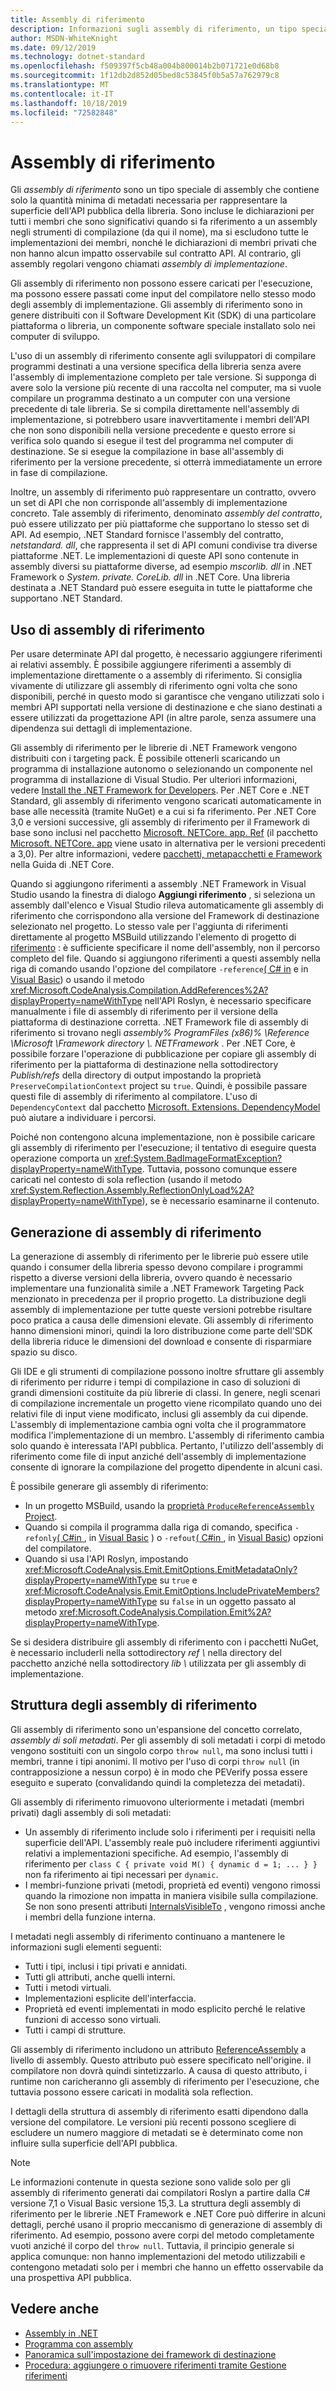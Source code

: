 ```yaml
---
title: Assembly di riferimento
description: Informazioni sugli assembly di riferimento, un tipo speciale di assembly in .NET che contengono solo la superficie dell'API pubblica della libreria
author: MSDN-WhiteKnight
ms.date: 09/12/2019
ms.technology: dotnet-standard
ms.openlocfilehash: f509397f5cb48a004b800014b2b071721e0d68b8
ms.sourcegitcommit: 1f12db2d852d05bed8c53845f0b5a57a762979c8
ms.translationtype: MT
ms.contentlocale: it-IT
ms.lasthandoff: 10/18/2019
ms.locfileid: "72582848"
---
```

# <a name="reference-assemblies"></a>Assembly di riferimento

Gli *assembly di riferimento* sono un tipo speciale di assembly che contiene solo la quantità minima di metadati necessaria per rappresentare la superficie dell'API pubblica della libreria. Sono incluse le dichiarazioni per tutti i membri che sono significativi quando si fa riferimento a un assembly negli strumenti di compilazione (da qui il nome), ma si escludono tutte le implementazioni dei membri, nonché le dichiarazioni di membri privati che non hanno alcun impatto osservabile sul contratto API. Al contrario, gli assembly regolari vengono chiamati *assembly di implementazione*. 

Gli assembly di riferimento non possono essere caricati per l'esecuzione, ma possono essere passati come input del compilatore nello stesso modo degli assembly di implementazione. Gli assembly di riferimento sono in genere distribuiti con il Software Development Kit (SDK) di una particolare piattaforma o libreria, un componente software speciale installato solo nei computer di sviluppo.

L'uso di un assembly di riferimento consente agli sviluppatori di compilare programmi destinati a una versione specifica della libreria senza avere l'assembly di implementazione completo per tale versione. Si supponga di avere solo la versione più recente di una raccolta nel computer, ma si vuole compilare un programma destinato a un computer con una versione precedente di tale libreria. Se si compila direttamente nell'assembly di implementazione, si potrebbero usare inavvertitamente i membri dell'API che non sono disponibili nella versione precedente e questo errore si verifica solo quando si esegue il test del programma nel computer di destinazione. Se si esegue la compilazione in base all'assembly di riferimento per la versione precedente, si otterrà immediatamente un errore in fase di compilazione.

Inoltre, un assembly di riferimento può rappresentare un contratto, ovvero un set di API che non corrisponde all'assembly di implementazione concreto. Tale assembly di riferimento, denominato *assembly del contratto*, può essere utilizzato per più piattaforme che supportano lo stesso set di API. Ad esempio, .NET Standard fornisce l'assembly del contratto, *netstandard. dll*, che rappresenta il set di API comuni condivise tra diverse piattaforme .NET. Le implementazioni di queste API sono contenute in assembly diversi su piattaforme diverse, ad esempio *mscorlib. dll* in .NET Framework o *System. private. CoreLib. dll* in .NET Core. Una libreria destinata a .NET Standard può essere eseguita in tutte le piattaforme che supportano .NET Standard. 

## <a name="using-reference-assemblies"></a>Uso di assembly di riferimento

Per usare determinate API dal progetto, è necessario aggiungere riferimenti ai relativi assembly. È possibile aggiungere riferimenti a assembly di implementazione direttamente o a assembly di riferimento. Si consiglia vivamente di utilizzare gli assembly di riferimento ogni volta che sono disponibili, perché in questo modo si garantisce che vengano utilizzati solo i membri API supportati nella versione di destinazione e che siano destinati a essere utilizzati da progettazione API (in altre parole, senza assumere una dipendenza sui dettagli di implementazione.

Gli assembly di riferimento per le librerie di .NET Framework vengono distribuiti con i targeting pack. È possibile ottenerli scaricando un programma di installazione autonomo o selezionando un componente nel programma di installazione di Visual Studio. Per ulteriori informazioni, vedere [Install the .NET Framework for Developers](../../framework/install/guide-for-developers.md). Per .NET Core e .NET Standard, gli assembly di riferimento vengono scaricati automaticamente in base alle necessità (tramite NuGet) e a cui si fa riferimento. Per .NET Core 3,0 e versioni successive, gli assembly di riferimento per il Framework di base sono inclusi nel pacchetto [Microsoft. NETCore. app. Ref](https://www.nuget.org/packages/Microsoft.NETCore.App.Ref) (il pacchetto [Microsoft. NETCore. app](https://www.nuget.org/packages/Microsoft.NETCore.App) viene usato in alternativa per le versioni precedenti a 3,0). Per altre informazioni, vedere [pacchetti, metapacchetti e Framework](../../core/packages.md) nella Guida di .NET Core.

Quando si aggiungono riferimenti a assembly .NET Framework in Visual Studio usando la finestra di dialogo **Aggiungi riferimento** , si seleziona un assembly dall'elenco e Visual Studio rileva automaticamente gli assembly di riferimento che corrispondono alla versione del Framework di destinazione selezionato nel progetto. Lo stesso vale per l'aggiunta di riferimenti direttamente al progetto MSBuild utilizzando l'elemento di progetto di [riferimento](/visualstudio/msbuild/common-msbuild-project-items#reference) : è sufficiente specificare il nome dell'assembly, non il percorso completo del file. Quando si aggiungono riferimenti a questi assembly nella riga di comando usando l'opzione del compilatore `-reference`[( C# in](../../csharp/language-reference/compiler-options/reference-compiler-option.md) e in [Visual Basic](../../visual-basic/reference/command-line-compiler/reference.md)) o usando il metodo <xref:Microsoft.CodeAnalysis.Compilation.AddReferences%2A?displayProperty=nameWithType> nell'API Roslyn, è necessario specificare manualmente i file di assembly di riferimento per il versione della piattaforma di destinazione corretta. .NET Framework file di assembly di riferimento si trovano negli *assembly% ProgramFiles (x86)% \\Reference \\Microsoft \\Framework directory \\. NETFramework* . Per .NET Core, è possibile forzare l'operazione di pubblicazione per copiare gli assembly di riferimento per la piattaforma di destinazione nella sottodirectory *Publish/refs* della directory di output impostando la proprietà `PreserveCompilationContext` project su `true`. Quindi, è possibile passare questi file di assembly di riferimento al compilatore. L'uso di `DependencyContext` dal pacchetto [Microsoft. Extensions. DependencyModel](https://www.nuget.org/packages/Microsoft.Extensions.DependencyModel/) può aiutare a individuare i percorsi.

Poiché non contengono alcuna implementazione, non è possibile caricare gli assembly di riferimento per l'esecuzione; il tentativo di eseguire questa operazione comporta un <xref:System.BadImageFormatException?displayProperty=nameWithType>. Tuttavia, possono comunque essere caricati nel contesto di sola reflection (usando il metodo <xref:System.Reflection.Assembly.ReflectionOnlyLoad%2A?displayProperty=nameWithType>), se è necessario esaminarne il contenuto.

## <a name="generating-reference-assemblies"></a>Generazione di assembly di riferimento

La generazione di assembly di riferimento per le librerie può essere utile quando i consumer della libreria spesso devono compilare i programmi rispetto a diverse versioni della libreria, ovvero quando è necessario implementare una funzionalità simile a .NET Framework Targeting Pack menzionato in precedenza per il proprio progetto. La distribuzione degli assembly di implementazione per tutte queste versioni potrebbe risultare poco pratica a causa delle dimensioni elevate. Gli assembly di riferimento hanno dimensioni minori, quindi la loro distribuzione come parte dell'SDK della libreria riduce le dimensioni del download e consente di risparmiare spazio su disco.

Gli IDE e gli strumenti di compilazione possono inoltre sfruttare gli assembly di riferimento per ridurre i tempi di compilazione in caso di soluzioni di grandi dimensioni costituite da più librerie di classi. In genere, negli scenari di compilazione incrementale un progetto viene ricompilato quando uno dei relativi file di input viene modificato, inclusi gli assembly da cui dipende. L'assembly di implementazione cambia ogni volta che il programmatore modifica l'implementazione di un membro. L'assembly di riferimento cambia solo quando è interessata l'API pubblica. Pertanto, l'utilizzo dell'assembly di riferimento come file di input anziché dell'assembly di implementazione consente di ignorare la compilazione del progetto dipendente in alcuni casi. 

È possibile generare gli assembly di riferimento:

- In un progetto MSBuild, usando la [proprietà `ProduceReferenceAssembly` Project](/visualstudio/msbuild/common-msbuild-project-properties).
- Quando si compila il programma dalla riga di comando, specifica `-refonly`[( C#in ](../../csharp/language-reference/compiler-options/refonly-compiler-option.md), in [Visual Basic](../../visual-basic/reference/command-line-compiler/refonly-compiler-option.md) ) o `-refout`[( C#in ](../../csharp/language-reference/compiler-options/refout-compiler-option.md), in [Visual Basic](../../visual-basic/reference/command-line-compiler/refout-compiler-option.md)) opzioni del compilatore.
- Quando si usa l'API Roslyn, impostando <xref:Microsoft.CodeAnalysis.Emit.EmitOptions.EmitMetadataOnly?displayProperty=nameWithType> su `true` e <xref:Microsoft.CodeAnalysis.Emit.EmitOptions.IncludePrivateMembers?displayProperty=nameWithType> su `false` in un oggetto passato al metodo <xref:Microsoft.CodeAnalysis.Compilation.Emit%2A?displayProperty=nameWithType>.

Se si desidera distribuire gli assembly di riferimento con i pacchetti NuGet, è necessario includerli nella sottodirectory *ref \\* nella directory del pacchetto anziché nella sottodirectory *lib \\* utilizzata per gli assembly di implementazione.

## <a name="reference-assemblies-structure"></a>Struttura degli assembly di riferimento

Gli assembly di riferimento sono un'espansione del concetto correlato, *assembly di soli metadati*. Per gli assembly di soli metadati i corpi di metodo vengono sostituiti con un singolo corpo `throw null`, ma sono inclusi tutti i membri, tranne i tipi anonimi. Il motivo per l'uso di corpi `throw null` (in contrapposizione a nessun corpo) è in modo che PEVerify possa essere eseguito e superato (convalidando quindi la completezza dei metadati).

Gli assembly di riferimento rimuovono ulteriormente i metadati (membri privati) dagli assembly di soli metadati:

- Un assembly di riferimento include solo i riferimenti per i requisiti nella superficie dell'API. L'assembly reale può includere riferimenti aggiuntivi relativi a implementazioni specifiche. Ad esempio, l'assembly di riferimento per `class C { private void M() { dynamic d = 1; ... } }` non fa riferimento ai tipi necessari per `dynamic`.
- I membri-funzione privati (metodi, proprietà ed eventi) vengono rimossi quando la rimozione non impatta in maniera visibile sulla compilazione. Se non sono presenti attributi [InternalsVisibleTo](xref:System.Runtime.CompilerServices.InternalsVisibleToAttribute) , vengono rimossi anche i membri della funzione interna.

I metadati negli assembly di riferimento continuano a mantenere le informazioni sugli elementi seguenti:

- Tutti i tipi, inclusi i tipi privati e annidati.
- Tutti gli attributi, anche quelli interni.
- Tutti i metodi virtuali.
- Implementazioni esplicite dell'interfaccia. 
- Proprietà ed eventi implementati in modo esplicito perché le relative funzioni di accesso sono virtuali.
- Tutti i campi di strutture. 

Gli assembly di riferimento includono un attributo [ReferenceAssembly](xref:System.Runtime.CompilerServices.ReferenceAssemblyAttribute) a livello di assembly. Questo attributo può essere specificato nell'origine. il compilatore non dovrà quindi sintetizzarlo. A causa di questo attributo, i runtime non caricheranno gli assembly di riferimento per l'esecuzione, che tuttavia possono essere caricati in modalità sola reflection.

I dettagli della struttura di assembly di riferimento esatti dipendono dalla versione del compilatore. Le versioni più recenti possono scegliere di escludere un numero maggiore di metadati se è determinato come non influire sulla superficie dell'API pubblica.

> [!NOTE]
> Le informazioni contenute in questa sezione sono valide solo per gli assembly di riferimento generati dai compilatori Roslyn a partire dalla C# versione 7,1 o Visual Basic versione 15,3. La struttura degli assembly di riferimento per le librerie .NET Framework e .NET Core può differire in alcuni dettagli, perché usano il proprio meccanismo di generazione di assembly di riferimento. Ad esempio, possono avere corpi del metodo completamente vuoti anziché il corpo del `throw null`. Tuttavia, il principio generale si applica comunque: non hanno implementazioni del metodo utilizzabili e contengono metadati solo per i membri che hanno un effetto osservabile da una prospettiva API pubblica.

## <a name="see-also"></a>Vedere anche

- [Assembly in .NET](index.md)
- [Programma con assembly](program.md)
- [Panoramica sull'impostazione dei framework di destinazione](/visualstudio/ide/visual-studio-multi-targeting-overview)
- [Procedura: aggiungere o rimuovere riferimenti tramite Gestione riferimenti](/visualstudio/ide/how-to-add-or-remove-references-by-using-the-reference-manager)
